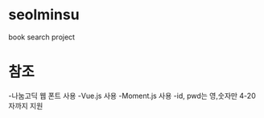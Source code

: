 # seolminsu
book search project

# 참조

-나눔고딕 웹 폰트 사용
-Vue.js 사용
-Moment.js 사용
-id, pwd는 영,숫자만 4-20자까지 지원
